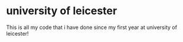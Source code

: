 # university of leicester

This is all my code that i have done since my first year at university of leicester!
